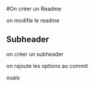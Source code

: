#On créer un Readme

on modifie le readme

## Subheader

on créer un subheader 

on rajoute les options au commit

ouais